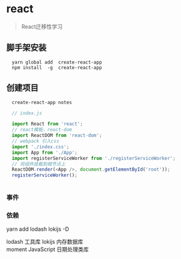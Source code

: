 # react
  > React迁移性学习  

## 脚手架安装   

```
  yarn global add  create-react-app 
  npm install  -g  create-react-app  
```

## 创建项目  

```
  create-react-app notes  
```  
```js
  // index.js

  import React from 'react';
  // react模板，react-dom 
  import ReactDOM from 'react-dom';
  // webpack 引入css
  import './index.css';
  import App from './App';
  import registerServiceWorker from './registerServiceWorker';
  // 将组件挂载到根节点上
  ReactDOM.render(<App />, document.getElementById('root'));
  registerServiceWorker();

``` 

```js

```  

### 事件



### 依赖  

yarn add lodash lokijs -D  

lodash 工具库
lokijs 内存数据库  
moment JavaScript 日期处理类库